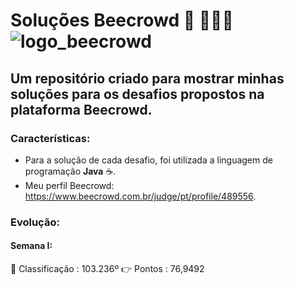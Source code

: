 # Soluções Beecrowd 🐝 🧑‍🤝‍🧑 ![logo_beecrowd](https://github.com/MatheusMartins3191/beecrowd_solucoes/master/icone_beecrowd.PNG)
## Um repositório criado para mostrar minhas soluções para os desafios propostos na plataforma Beecrowd.

### Características: 

 - Para a solução de cada desafio, foi utilizada a linguagem de programação **Java** ☕.
 - Meu perfil Beecrowd: https://www.beecrowd.com.br/judge/pt/profile/489556. 

### Evolução:

#### Semana I: 

🥇 Classificação : 103.236º
👉 Pontos        :  76,9492

 

 
